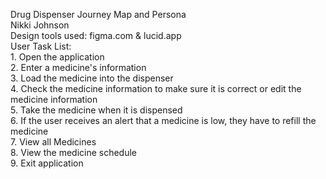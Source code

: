 Drug Dispenser Journey Map and Persona
<br>Nikki Johnson
<br>Design tools used: figma.com & lucid.app
<br> User Task List:
<br>    1. Open the application
<br>    2. Enter a medicine's information
<br>    3. Load the medicine into the dispenser
<br>    4. Check the medicine information to make sure it is correct or edit the medicine information
<br>    5. Take the medicine when it is dispensed 
<br>    6. If the user receives an alert that a medicine is low, they have to refill the medicine 
<br>    7. View all Medicines
<br>    8. View the medicine schedule
<br>    9. Exit application 
